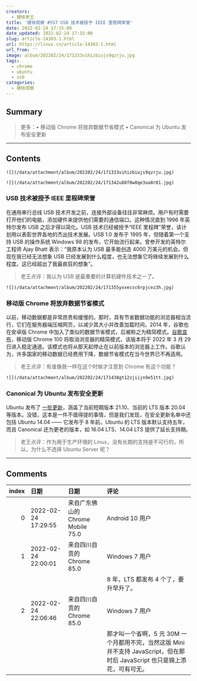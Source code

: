 ```yaml
---
creators:
  - 硬核老王
title: '硬核观察 #557 USB 技术被授予 IEEE 里程碑荣誉'
date: 2022-02-24 17:15:00
date_updated: 2022-02-24 17:15:00
slug: article-14303-1.html
url: https://linux.cn/article-14303-1.html
url_from: ''
image: album/202202/24/171333vihizbiujs9qzrju.jpg
tags:
  - chrome
  - ubuntu
  - usb
categories:
  - 硬核观察
---
```


## Summary

> 更多：• 移动版 Chrome 将放弃数据节省模式 • Canonical 为 Ubuntu 发布安全更新

***

<!-- more -->

## Contents

`![](/data/attachment/album/202202/24/171333vihizbiujs9qzrju.jpg)`

`![](/data/attachment/album/202202/24/171342u88f0w8qe3oa8r81.jpg)`

### USB 技术被授予 IEEE 里程碑荣誉

在通用串行总线 USB 技术开发之前，连接外部设备往往非常麻烦。用户有时需要打开他们的电脑，添加硬件来提供他们需要的通信端口。这种情况直到 1996 年英特尔发布 USB 之后才得以简化。USB 技术已经被授予“IEEE 里程碑”荣誉，该计划用以表彰世界各地的杰出技术发展。USB 1.0 发布于 1995 年，但随着第一个支持 USB 的操作系统 Windows 98 的发布，它开始流行起来。曾参开发的英特尔工程师 Ajay Bhatt 表示：“我原本认为 USB 最多能创造 4000 万美元的机会。但现在我已经无法想象 USB 已经发展到什么程度，也无法想象它将继续发展到什么程度。这已经超出了我最疯狂的想象”。

> 
> 老王点评：我认为 USB 是最重要的计算机硬件技术之一了。
> 
> 
> 

`![](/data/attachment/album/202202/24/171355yxxecsc6rpjcez3h.jpg)`

### 移动版 Chrome 将放弃数据节省模式

以前，移动数据都是非常昂贵和缓慢的。那时，具有节省数据功能的浏览器相当流行，它们在服务器端压缩网页，以减少其大小并改善加载时间。2014 年，谷歌也在安卓版 Chrome 中加入了类似的数据节省模式，后被称之为精简模式。[谷歌宣布](https://support.google.com/chrome/thread/151853370/sunsetting-chrome-lite-mode-in-m100-and-older?hl=en)，移动版 Chrome 100 将取消浏览器的精简模式，该版本将于 2022 年 3 月 29 日进入稳定通道。该模式也将从那天起停止在以前版本的浏览器上工作。谷歌认为，许多国家的移动数据已经费用下降，数据节省模式在当今世界已不再适用。

> 
> 老王点评：有谁像我一样在这个时候才注意到 Chrome 有这个功能？
> 
> 
> 

`![](/data/attachment/album/202202/24/171438gt12zjiijn9e51tt.jpg)`

### Canonical 为 Ubuntu 发布安全更新

Ubuntu 发布了 [一批更新](https://ubuntu.com/security/notices/USN-5299-1)，涵盖了当前短期版本 21.10、当前的 LTS 版本 20.04 等版本。没错，这本是一件不值得提的事情，但是我们发现，在安全更新名单中还包括 Ubuntu 14.04 —— 它发布于 8 年前。Ubuntu 的 LTS 版本默认支持五年，而且 Canonical 还为更老的版本，如 16.04 LTS、14.04 LTS 提供了延长支持期。

> 
> 老王点评：作为用于生产环境的 Linux，没有长期的支持是不可行的，所以，为什么不选择 Ubuntu Server 呢？
> 
> 
>

***

## Comments

|   index | 日期                | 日期                                              | 评论                                                                                                                                                                     |
|--------:|:--------------------|:--------------------------------------------------|:-------------------------------------------------------------------------------------------------------------------------------------------------------------------------|
|       0 | 2022-02-24 17:29:55 | 来自广东佛山的 Chrome Mobile 75.0|Android 10 用户 | 是说USB傻B的命名技术吧?                                                                                                      |
|       1 | 2022-02-24 22:00:01 | 来自四川自贡的 Chrome 85.0|Windows 7 用户         | 像 Ubuntu 14.04 这类老版本系统，除非企业给钱，完全没必要为其更新了。<br />                                                   |
|         |                     |                                                   | 8 年，LTS 都发布 4 个了，要升早升了。                                                                                                      |
|       2 | 2022-02-24 22:06:46 | 来自四川自贡的 Chrome 85.0|Windows 7 用户         | 说到服务器端压缩网页，不得不提到功能机和 Android 2.X 时代的 Opera Mini。<br />                                               |
|         |                     |                                                   | 那才叫一个省啊，5 元 30M 一个月都用不完，当然这版 Mini 并不支持 JavaScript，但在那时后 JavaScript 也只是锦上添花，可有可无。                                             |
